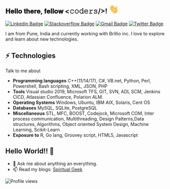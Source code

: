 <h2> 𝐇𝐞𝐥𝐥𝐨 𝐭𝐡𝐞𝐫𝐞, 𝐟𝐞𝐥𝐥𝐨𝐰 <𝚌𝚘𝚍𝚎𝚛𝚜/>! <img src="https://raw.githubusercontent.com/ABSphreak/ABSphreak/master/gifs/Hi.gif" width="30px"></h2>

[![Linkedin Badge](https://img.shields.io/badge/-swapnilkul-blue?style=flat-square&logo=Linkedin&logoColor=white&link=https://www.linkedin.com/in/swapnilkul/)](https://www.linkedin.com/in/swapnilkul/)
[![Stackoverflow Badge](https://img.shields.io/badge/-SwapnilKulkarni-gray?style=flat-square&logo=Stackoverflow&logoColor=white&link=https://stackoverflow.com/users/1614497/swapnil-kulkarni/)](https://stackoverflow.com/users/1614497/swapnil-kulkarni) 
[![Gmail Badge](https://img.shields.io/badge/-kulkarni.swapnil.v@gmail.com-c14438?style=flat-square&logo=Gmail&logoColor=white&link=mailto:kulkarni.swapnil.v@gmail.com)](mailto:kulkarni.swapnil.v@gmail.com)
[![Twitter Badge](https://img.shields.io/badge/-@swapnilkul-1ca0f1?style=flat-square&labelColor=1ca0f1&logo=twitter&logoColor=white&link=https://twitter.com/swapnilkul)](https://twitter.com/swapnilkul) 


I am from Pune, India and currently working with Brillio inc.
I love to explore and learn about new technologies.

## ⚡ Technologies
Talk to me about
- **Programming languages** C++(11/14/17), C#, VB.net, Python, Perl, Powershell, Bash scripting, XML, JSON, PHP
- **Tools** Visual studio 2019, Microsoft TFS, GIT, SVN, ADL SCM, Jenkins CICD, Atlassian Confluence, Polarion ALM.
- **Operating Systems** Windows, Ubuntu, IBM AIX, Solaris, Cent OS
- **Databases** MySQL, SQLite, PostgreSQL
- **Miscellaneous** STL, MFC, BOOST, Codejock, Microsoft COM, Inter process communication, Multithreading, Design Patterns,Data structures, Algorithms, Object oriented System Design, Machine Learning, Scikit-Learn
- **Exposure to** R, Go lang, Groovey script, HTML5, Javascript

## Hello World!! 🤔
- 💬 Ask me about anything an everything.
- 📫 Read my blogs: [Spiritual Geek](https://spiritual-geek.github.io/)
<!-- 
<p align="center">
  <img src="https://github-readme-stats.vercel.app/api/top-langs/?username=swapnilvk&layout=compact" alt="Top languages"/>
 <img src="https://github-readme-stats.vercel.app/api?username=swapnilvk&show_icons=true&line_height=20"> 
</p> -->

![Profile views](https://gpvc.arturio.dev/swapnilvk)
